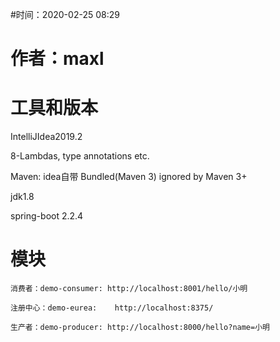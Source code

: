#时间：2020-02-25 08:29
# 作者：maxl   
# 工具和版本

IntelliJIdea2019.2   

8-Lambdas, type annotations etc.

Maven: idea自带  Bundled(Maven 3) ignored by Maven 3+

jdk1.8

spring-boot 2.2.4
# 模块
    消费者：demo-consumer: http://localhost:8001/hello/小明
    
    注册中心：demo-eurea:    http://localhost:8375/
    
    生产者：demo-producer: http://localhost:8000/hello?name=小明









